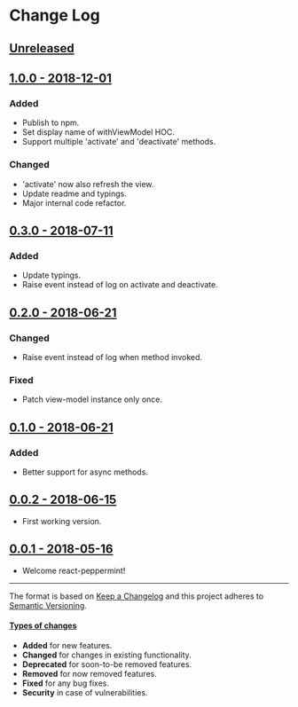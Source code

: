 # Change Log

## [Unreleased](https://github.com/alonrbar/react-peppermint)

## [1.0.0 - 2018-12-01](https://github.com/alonrbar/react-peppermint/tree/v1.0.0)

### Added

- Publish to npm.
- Set display name of withViewModel HOC.
- Support multiple 'activate' and 'deactivate' methods.

### Changed

- 'activate' now also refresh the view.
- Update readme and typings.
- Major internal code refactor.

## [0.3.0 - 2018-07-11](https://github.com/alonrbar/react-peppermint/tree/v0.3.0)

### Added

- Update typings.
- Raise event instead of log on activate and deactivate.

## [0.2.0 - 2018-06-21](https://github.com/alonrbar/react-peppermint/tree/v0.2.0)

### Changed

- Raise event instead of log when method invoked.

### Fixed

- Patch view-model instance only once.

## [0.1.0 - 2018-06-21](https://github.com/alonrbar/react-peppermint/tree/v0.1.0)

### Added

- Better support for async methods.

## [0.0.2 - 2018-06-15](https://github.com/alonrbar/react-peppermint/tree/v0.0.2)

- First working version.

## [0.0.1 - 2018-05-16](https://github.com/alonrbar/react-peppermint)

- Welcome react-peppermint!

---

The format is based on [Keep a Changelog](http://keepachangelog.com/) and this project adheres to [Semantic Versioning](http://semver.org/).

#### [Types of changes](http://keepachangelog.com)

- **Added** for new features.
- **Changed** for changes in existing functionality.
- **Deprecated** for soon-to-be removed features.
- **Removed** for now removed features.
- **Fixed** for any bug fixes.
- **Security** in case of vulnerabilities.